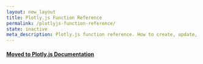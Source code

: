 ```yaml
---
layout: new_layout
title: Plotly.js Function Reference
permalink: /plotlyjs-function-reference/
state: inactive
meta_description: Plotly.js function reference. How to create, update, and modify graphs drawn with Plotly's Javascript Graphing Library.
---
```


#### [Moved to Plotly.js Documentation](https://plot.ly/javascript-graphing-library/plotlyjs-function-reference/)
